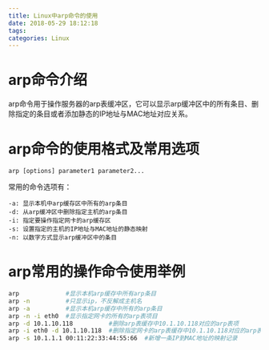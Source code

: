 ```yaml
---
title: Linux中arp命令的使用
date: 2018-05-29 18:12:18
tags:
categories: Linux
---
```


# arp命令介绍

arp命令用于操作服务器的arp表缓冲区，它可以显示arp缓冲区中的所有条目、删除指定的条目或者添加静态的IP地址与MAC地址对应关系。

# arp命令的使用格式及常用选项

```
arp [options] parameter1 parameter2...
```

常用的命令选项有：

```
-a: 显示本机中arp缓存区中所有的arp条目
-d: 从arp缓冲区中删除指定主机的arp条目
-i: 指定要操作指定网卡的arp缓存区
-s: 设置指定的主机的IP地址与MAC地址的静态映射
-n: 以数字方式显示arp缓冲区中的条目
```

# arp常用的操作命令使用举例

```bash
arp             #显示本机arp缓存中所有arp条目
arp -n          #只显示ip，不反解成主机名
arp -a          #显示本机arp缓存中所有的arp条目
arp -n -i eth0  #显示指定网卡的所有的arp表项目
arp -d 10.1.10.118          #删除arp表缓存中10.1.10.118对应的arp表项
arp -i eth0 -d 10.1.10.118  #删除指定网卡的arp表缓存中10.1.10.118对应的arp表项
arp -s 10.1.1.1 00:11:22:33:44:55:66  #新增一条IP到MAC地址的映射记录
```